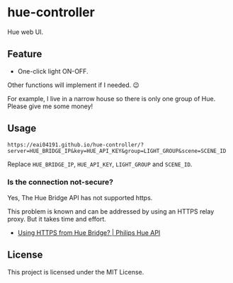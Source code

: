 hue-controller
===

Hue web UI.

## Feature

- One-click light ON-OFF.

Other functions will implement if I needed. :wink:

For example, I live in a narrow house so there is only one group of Hue. Please give me some money!

## Usage

```
https://eai04191.github.io/hue-controller/?server=HUE_BRIDGE_IP&key=HUE_API_KEY&group=LIGHT_GROUP&scene=SCENE_ID
```

Replace `HUE_BRIDGE_IP`, `HUE_API_KEY`, `LIGHT_GROUP` and `SCENE_ID`.

### Is the connection not-secure?

Yes, The Hue Bridge API has not supported https.

This problem is known and can be addressed by using an HTTPS relay proxy. But it takes time and effort.

- [Using HTTPS from Hue Bridge? | Philips Hue API](https://developers.meethue.com/content/using-https-hue-bridge)


## License

This project is licensed under the MIT License.